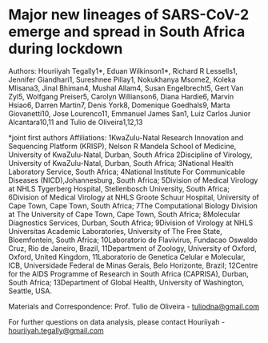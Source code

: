 # Major new lineages of SARS-CoV-2 emerge and spread in South Africa during lockdown

Authors: Houriiyah Tegally1*, Eduan Wilkinson1*, Richard R Lessells1, Jennifer Giandhari1, Sureshnee Pillay1, Nokukhanya Msome2, Koleka Mlisana3, Jinal Bhiman4, Mushal Allam4, Susan Engelbrecht5, Gert Van Zyl5, Wolfgang Preiser5, Carolyn Willianson6, Diana Hardie6, Marvin Hsiao6, Darren Martin7, Denis York8, Domenique Goedhals9, Marta Giovanetti10, Jose Lourenco11, Emmanuel James San1, Luiz Carlos Junior Alcantara10,11 and Tulio de Oliveira1,12,13

*joint first authors
Affiliations: 1KwaZulu-Natal Research Innovation and Sequencing Platform (KRISP), Nelson R Mandela School of Medicine, University of KwaZulu-Natal, Durban, South Africa 2Discipline of Virology, University of KwaZulu-Natal, Durban, South Africa; 3National Health Laboratory Service, South Africa; 4National Institute For Communicable Diseases (NICD),Johannesburg, South Africa; 5Division of Medical Virology at NHLS Tygerberg Hospital, Stellenbosch University, South Africa; 6Division of Medical Virology at NHLS Groote Schuur Hospital, University of Cape Town, Cape Town, South Africa; 7The Computational Biology Division at The University of Cape Town, Cape Town, South Africa; 8Molecular Diagnostics Services, Durban, South Africa; 9Division of Virology at NHLS Universitas Academic Laboratories, University of The Free  State, Bloemfontein, South Africa; 10Laboratorio de Flavivirus, Fundacao Oswaldo Cruz, Rio de Janeiro, Brazil, 11Department of Zoology, University of Oxford, Oxford, United Kingdom, 11Laboratorio de Genetica Celular e Molecular, ICB, Universidade Federal de Minas Gerais, Belo Horizonte, Brazil; 12Centre for the AIDS Programme of Research in South Africa (CAPRISA), Durban, South Africa; 13Department of Global Health, University of Washington, Seattle, USA.

Materials and Correspondence: Prof. Tulio de Oliveira - tuliodna@gmail.com 

For further questions on data analysis, please contact Houriiyah - houriiyah.tegally@gmail.com 
